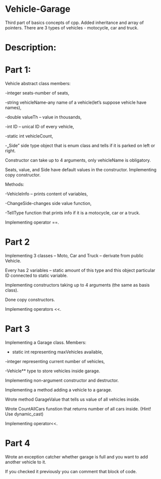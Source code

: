 # Vehicle-Garage
Third part of basics concepts of cpp. Added inheritance and array of pointers.
There are 3 types of vehicles - motocycle, car and truck.
# Description:
# Part 1:
Vehicle abstract class members:

-integer seats-number of seats,

-string vehicleName-any name of a vehicle(let’s suppose vehicle have names),

-double valueTh – value in thousands,

-int ID – unical ID of every vehicle,

-static int vehicleCount,

-„Side” side type object that is enum class and tells if it is parked on left or right.

Constructor can take up to 4 arguments, only vehicleName is obligatory.

Seats, value, and Side have default values in the constructor. Implementing copy constructor.

Methods:

-VehicleInfo – prints content of variables,

-ChangeSide-changes side value function,

-TellType function that prints info if it is a motocycle, car or a truck.

Implementing operator ==.

# Part 2
Implementing 3 classes – Moto, Car and Truck – derivate from public Vehicle.

Every has 2 variables – static amount of this type and this object particular ID connected to static variable.

Implementing constructors taking up to 4 arguments (the same as basis class).

Done copy constructors.

Implementing operators <<.

# Part 3

Implementing a Garage class. Members:

- static int representing maxVehicles available,

-integer representing current number of vehicles,

-Vehicle** type to store vehicles inside garage.

Implementing non-argument constructor and destructor.

Implementing a method adding a vehicle to a garage.

Wrote method GarageValue that tells us value of all vehicles inside.

Wrote CountAllCars funstion that returns number of all cars inside. (Hint! Use dynamic_cast)

Implementing operator<<.
# Part 4

Wrote an exception catcher whether garage is full and you want to add another vehicle to it.

If you checked it previously you can comment that block of code.
